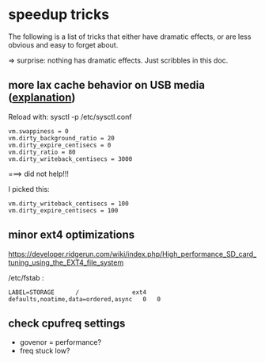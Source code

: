 speedup tricks
==============

The following is a list of tricks that either have dramatic effects, or are less obvious and easy to forget about.

=> surprise: nothing has dramatic effects. Just scribbles in this doc.

more lax cache behavior on USB media ([explanation](https://lonesysadmin.net/2013/12/22/better-linux-disk-caching-performance-vm-dirty_ratio/))
------------------------------------
Reload with: sysctl -p /etc/sysctl.conf
```
vm.swappiness = 0
vm.dirty_background_ratio = 20
vm.dirty_expire_centisecs = 0
vm.dirty_ratio = 80
vm.dirty_writeback_centisecs = 3000 
```
===> did not help!!!

I picked this:
```
vm.dirty_writeback_centisecs = 100
vm.dirty_expire_centisecs = 100
```

minor ext4 optimizations
------------------------

https://developer.ridgerun.com/wiki/index.php/High_performance_SD_card_tuning_using_the_EXT4_file_system

/etc/fstab :
```
LABEL=STORAGE      /               ext4    defaults,noatime,data=ordered,async   0   0
```

check cpufreq settings
----------------------

* govenor = performance?
* freq stuck low?
